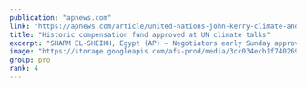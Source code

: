 ```yaml
---
publication: "apnews.com"
link: "https://apnews.com/article/united-nations-john-kerry-climate-and-environment-18f6e5cb8183c59ceaf0cf2408842e6c"
title: "Historic compensation fund approved at UN climate talks"
excerpt: "SHARM EL-SHEIKH, Egypt (AP) — Negotiators early Sunday approved a historic deal that would create a fund for compensating poor nations that are victims of extreme weather worsened by rich countries’ c"
image: "https://storage.googleapis.com/afs-prod/media/3cc034ecb1f740269f8e2a73f45a4f47/3000.jpeg"
group: pro
rank: 4
---
```

